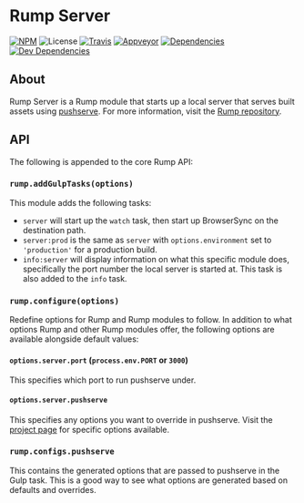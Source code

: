 # Rump Server
[![NPM](http://img.shields.io/npm/v/rump-server.svg?style=flat-square)](https://www.npmjs.org/package/rump-server)
![License](http://img.shields.io/npm/l/rump-server.svg?style=flat-square)
[![Travis](http://img.shields.io/travis/rumps/rump-server.svg?style=flat-square&label=travis)](https://travis-ci.org/rumps/rump-server)
[![Appveyor](http://img.shields.io/appveyor/ci/jupl/rump-server.svg?style=flat-square&label=appveyor)](https://ci.appveyor.com/project/jupl/rump-server)
[![Dependencies](http://img.shields.io/david/rumps/rump-server.svg?style=flat-square)](https://david-dm.org/rumps/rump-server)
[![Dev Dependencies](http://img.shields.io/david/dev/rumps/rump-server.svg?style=flat-square)](https://david-dm.org/rumps/rump-server#info=devDependencies)


## About
Rump Server is a Rump module that starts up a local server that serves built
assets using [pushserve](https://github.com/paulmillr/pushserve). For more
information, visit the [Rump repository](https://github.com/rumps/rump).


## API
The following is appended to the core Rump API:

### `rump.addGulpTasks(options)`
This module adds the following tasks:

- `server` will start up the `watch` task, then start up BrowserSync on the
destination path.
- `server:prod` is the same as `server` with `options.environment` set to
`'production'` for a production build.
- `info:server` will display information on what this specific module does,
specifically the port number the local server is started at. This task is also
added to the `info` task.

### `rump.configure(options)`
Redefine options for Rump and Rump modules to follow. In addition to what
options Rump and other Rump modules offer, the following options are
available alongside default values:

#### `options.server.port` (`process.env.PORT` or `3000`)
This specifies which port to run pushserve under.

#### `options.server.pushserve`
This specifies any options you want to override in pushserve. Visit the
[project page](https://github.com/paulmillr/pushserve) for specific options
available.

### `rump.configs.pushserve`
This contains the generated options that are passed to pushserve in the Gulp
task. This is a good way to see what options are generated based on defaults
and overrides.
